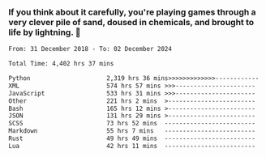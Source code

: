 ### If you think about it carefully, you're playing games through a very clever pile of sand, doused in chemicals, and brought to life by lightning.  👋


<!--START_SECTION:waka-->

```txt
From: 31 December 2018 - To: 02 December 2024

Total Time: 4,402 hrs 37 mins

Python                     2,319 hrs 36 mins>>>>>>>>>>>>>------------   52.69 %
XML                        574 hrs 57 mins >>>----------------------   13.06 %
JavaScript                 533 hrs 31 mins >>>----------------------   12.12 %
Other                      221 hrs 2 mins  >------------------------   05.02 %
Bash                       165 hrs 12 mins >------------------------   03.75 %
JSON                       131 hrs 29 mins >------------------------   02.99 %
SCSS                       73 hrs 52 mins  -------------------------   01.68 %
Markdown                   55 hrs 7 mins   -------------------------   01.25 %
Rust                       49 hrs 49 mins  -------------------------   01.13 %
Lua                        42 hrs 11 mins  -------------------------   00.96 %
```

<!--END_SECTION:waka-->
